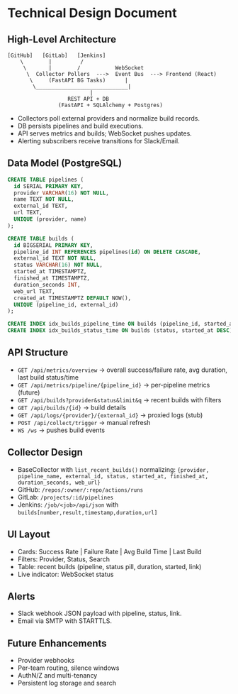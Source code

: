 
# Technical Design Document

## High-Level Architecture
```
[GitHub]   [GitLab]   [Jenkins]
    \        |         /
     \       |        /           WebSocket
      \  Collector Pollers  --->  Event Bus  ---> Frontend (React)
       \     (FastAPI BG Tasks)      |
        \_____________________________|
                          |
                   REST API + DB
                (FastAPI + SQLAlchemy + Postgres)
```
- Collectors poll external providers and normalize build records.
- DB persists pipelines and build executions.
- API serves metrics and builds; WebSocket pushes updates.
- Alerting subscribers receive transitions for Slack/Email.

## Data Model (PostgreSQL)
```sql
CREATE TABLE pipelines (
  id SERIAL PRIMARY KEY,
  provider VARCHAR(16) NOT NULL,
  name TEXT NOT NULL,
  external_id TEXT,
  url TEXT,
  UNIQUE (provider, name)
);

CREATE TABLE builds (
  id BIGSERIAL PRIMARY KEY,
  pipeline_id INT REFERENCES pipelines(id) ON DELETE CASCADE,
  external_id TEXT NOT NULL,
  status VARCHAR(16) NOT NULL,
  started_at TIMESTAMPTZ,
  finished_at TIMESTAMPTZ,
  duration_seconds INT,
  web_url TEXT,
  created_at TIMESTAMPTZ DEFAULT NOW(),
  UNIQUE (pipeline_id, external_id)
);

CREATE INDEX idx_builds_pipeline_time ON builds (pipeline_id, started_at DESC);
CREATE INDEX idx_builds_status_time ON builds (status, started_at DESC);
```

## API Structure
- `GET /api/metrics/overview` → overall success/failure rate, avg duration, last build status/time
- `GET /api/metrics/pipeline/{pipeline_id}` → per-pipeline metrics (future)
- `GET /api/builds?provider&status&limit&q` → recent builds with filters
- `GET /api/builds/{id}` → build details
- `GET /api/logs/{provider}/{external_id}` → proxied logs (stub)
- `POST /api/collect/trigger` → manual refresh
- `WS /ws` → pushes build events

## Collector Design
- BaseCollector with `list_recent_builds()` normalizing:
  `{provider, pipeline_name, external_id, status, started_at, finished_at, duration_seconds, web_url}`
- GitHub: `/repos/:owner/:repo/actions/runs`
- GitLab: `/projects/:id/pipelines`
- Jenkins: `/job/<job>/api/json` with `builds[number,result,timestamp,duration,url]`

## UI Layout
- Cards: Success Rate | Failure Rate | Avg Build Time | Last Build
- Filters: Provider, Status, Search
- Table: recent builds (pipeline, status pill, duration, started, link)
- Live indicator: WebSocket status

## Alerts
- Slack webhook JSON payload with pipeline, status, link.
- Email via SMTP with STARTTLS.

## Future Enhancements
- Provider webhooks
- Per-team routing, silence windows
- AuthN/Z and multi-tenancy
- Persistent log storage and search
